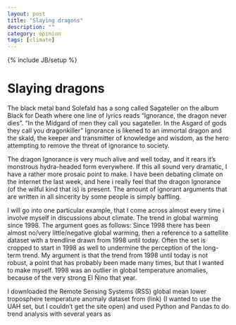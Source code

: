 ```yaml
---
layout: post
title: "Slaying dragons"
description: ""
category: opinion
tags: [climate]
---
```

{% include JB/setup %}

# Slaying dragons

The black metal band Solefald has a song called Sagateller on the album Black for Death where one line of lyrics reads “Ignorance, the dragon never dies”. “In the Midgard of men they call you sagateller. In the Asgard of gods they call you dragonkiller” Ignorance is likened to an immortal dragon and the skald, the keeper and transmitter of knowledge and wisdom, as the hero attempting to remove the threat of ignorance to society.

The dragon Ignorance is very much alive and well today, and it rears it’s monstrous hydra-headed form everywhere. If this all sound very dramatic, I have a rather more prosaic point to make. I have been debating climate on the internet the last week, and here i really feel that the dragon Ignorance (of the wilful kind that is) is present. The amount of ignorant arguments that are written in all sincerity by some people is simply baffling. 

I will go into one particular example, that I come across almost every time i involve myself in discussions about climate. The trend in global warming since 1998. The argument goes as follows: Since 1998 there has been almost no/very little/negative global warming, then a reference to a sattellite dataset with a trendline drawn from 1998 until today. Often the set is cropped to start in 1998 as well to undermine the perception of the long-term trend. My argument is that the trend from 1998 until today is not robust, a point that has probably been made many times, but that I wanted to make myself. 1998 was an outlier in global temperature anomalies, because of the very strong El Ñino that year. 

I downloaded the Remote Sensing Systems (RSS) global mean lower troposphere temperature anomaly dataset from (link) (I wanted to use the UAH set, but I couldn’t get the site open) and used Python and Pandas to do trend analysis with several years as
